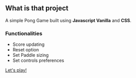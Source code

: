 ## What is that project

A simple Pong Game built using **Javascript Vanilla** and **CSS**.

### Functionalities
* Score updating
* Reset option
* Set Paddle sizing
* Set controls preferences



[Let's play!](https://gwladys-g.github.io/my-pong-game/)
